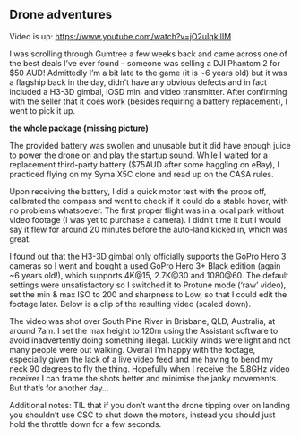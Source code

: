 ## Drone adventures
Video is up: https://www.youtube.com/watch?v=jO2uIqkllIM

I was scrolling through Gumtree a few weeks back and came across one of the best deals I’ve ever found – someone was selling a DJI Phantom 2 for $50 AUD! Admittedly I’m a bit late to the game (it is ~6 years old) but it was a flagship back in the day, didn’t have any obvious defects and in fact included a H3-3D gimbal, iOSD mini and video transmitter. After confirming with the seller that it does work (besides requiring a battery replacement), I went to pick it up.

**the whole package (missing picture)**

The provided battery was swollen and unusable but it did have enough juice to power the drone on and play the startup sound. While I waited for a replacement third-party battery ($75AUD after some haggling on eBay), I practiced flying on my Syma X5C clone and read up on the CASA rules.

Upon receiving the battery, I did a quick motor test with the props off, calibrated the compass and went to check if it could do a stable hover, with no problems whatsoever. The first proper flight was in a local park without video footage (I was yet to purchase a camera). I didn’t time it but I would say it flew for around 20 minutes before the auto-land kicked in, which was great.

I found out that the H3-3D gimbal only officially supports the GoPro Hero 3 cameras so I went and bought a used GoPro Hero 3+ Black edition (again ~6 years old!), which supports 4K@15, 2.7K@30 and 1080@60. The default settings were unsatisfactory so I switched it to Protune mode (‘raw’ video), set the min & max ISO to 200 and sharpness to Low, so that I could edit the footage later. Below is a clip of the resulting video (scaled down).

The video was shot over South Pine River in Brisbane, QLD, Australia, at around 7am. I set the max height to 120m using the Assistant software to avoid inadvertently doing something illegal. Luckily winds were light and not many people were out walking. Overall I’m happy with the footage, especially given the lack of a live video feed and me having to bend my neck 90 degrees to fly the thing. Hopefully when I receive the 5.8GHz video receiver I can frame the shots better and minimise the janky movements. But that’s for another day…

Additional notes: TIL that if you don’t want the drone tipping over on landing you shouldn’t use CSC to shut down the motors, instead you should just hold the throttle down for a few seconds.